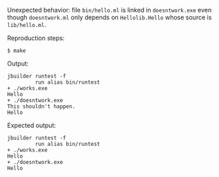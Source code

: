 Unexpected behavior: file `bin/hello.ml` is linked in `doesntwork.exe`
even though `doesntwork.ml` only depends on `Hellolib.Hello` whose source 
is `lib/hello.ml`.

Reproduction steps:
```
$ make
```

Output:
```
jbuilder runtest -f
         run alias bin/runtest
+ ./works.exe
Hello
+ ./doesntwork.exe
This shouldn't happen.
Hello
```

Expected output:
```
jbuilder runtest -f
         run alias bin/runtest
+ ./works.exe
Hello
+ ./doesntwork.exe
Hello
```
